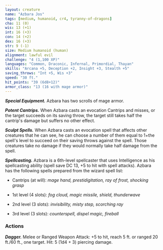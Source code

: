 ```yaml
---
layout: creature
name: "Azbara Jos"
tags: [medium, humanoid, cr4, tyranny-of-dragons]
cha: 11 (0)
wis: 13 (+1)
int: 16 (+3)
con: 14 (+2)
dex: 16 (+3)
str: 9 (-1)
size: Medium humanoid (human)
alignment: lawful evil
challenge: "4 (1,100 XP)"
languages: "Common, Draconic, Infernal, Primordial, Thayan"
skills: "Arcana +5, Deception +2, Insight +3, Stealth +5"
saving_throws: "Int +5, Wis +3"
speed: "30 ft."
hit_points: "39 (6d8+12)"
armor_class: "13 (16 with mage armor)"
---
```


***Special Equipment.*** Azbara has two scrolls of mage armor.

***Potent Cantrips.*** When Azbara casts an evocation Cantrips and misses, or the target succeeds on its saving throw, the target still takes half the cantrip's damage but suffers no other effect.

***Sculpt Spells.*** When Azbara casts an evocation spell that affects other creatures that he can see, he can choose a number of them equal to 1+the spell's level to succeed on their saving throws against the spell. Those creatures take no damage if they would normally take half damage from the spell.

***Spellcasting.*** Azbara is a 6th-level spellcaster that uses Intelligence as his spellcasting ability (spell save DC 13, +5 to hit with spell attacks). Azbara has the following spells prepared from the wizard spell list:

* Cantrips (at will): <i>mage hand, prestidigitation, ray of frost, shocking grasp</i>

* 1st level (4 slots): <i>fog cloud, magic missile, shield, thunderwave</i>

* 2nd level (3 slots): <i>invisibility, misty step, scorching ray</i>

* 3rd level (3 slots): <i>counterspell, dispel magic, fireball</i>

### Actions

***Dagger.*** Melee or Ranged Weapon Attack: +5 to hit, reach 5 ft. or ranged 20 ft./60 ft., one target. Hit: 5 (1d4 + 3) piercing damage.

